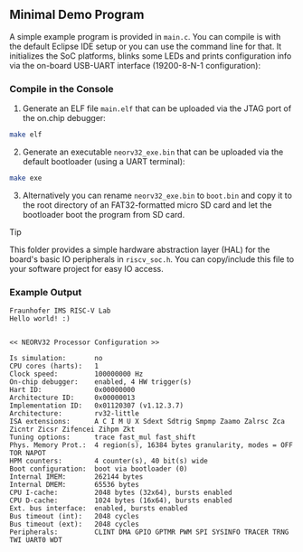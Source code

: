 ## Minimal Demo Program

A simple example program is provided in `main.c`. You can compile is with the default Eclipse IDE
setup or you can use the command line for that. It initializes the SoC platforms, blinks some LEDs
and prints configuration info via the on-board USB-UART interface (19200-8-N-1 configuration):

### Compile in the Console

1. Generate an ELF file `main.elf` that can be uploaded via the JTAG port of the on.chip debugger:

```bash
make elf
```

2. Generate an executable `neorv32_exe.bin` that can be uploaded via the default bootloader (using a UART terminal):

```bash
make exe
```

3. Alternatively you can rename `neorv32_exe.bin` to `boot.bin` and copy it to the root directory
of an FAT32-formatted micro SD card and let the bootloader boot the program from SD card.

> [!TIP]
> This folder provides a simple hardware abstraction layer (HAL) for the board's basic IO peripherals
in `riscv_soc.h`. You can copy/include this file to your software project for easy IO access.

### Example Output


```
Fraunhofer IMS RISC-V Lab
Hello world! :)


<< NEORV32 Processor Configuration >>

Is simulation:       no
CPU cores (harts):   1
Clock speed:         100000000 Hz
On-chip debugger:    enabled, 4 HW trigger(s)
Hart ID:             0x00000000
Architecture ID:     0x00000013
Implementation ID:   0x01120307 (v1.12.3.7)
Architecture:        rv32-little
ISA extensions:      A C I M U X Sdext Sdtrig Smpmp Zaamo Zalrsc Zca Zicntr Zicsr Zifencei Zihpm Zkt
Tuning options:      trace fast_mul fast_shift
Phys. Memory Prot.:  4 region(s), 16384 bytes granularity, modes = OFF TOR NAPOT
HPM counters:        4 counter(s), 40 bit(s) wide
Boot configuration:  boot via bootloader (0)
Internal IMEM:       262144 bytes
Internal DMEM:       65536 bytes
CPU I-cache:         2048 bytes (32x64), bursts enabled
CPU D-cache:         1024 bytes (16x64), bursts enabled
Ext. bus interface:  enabled, bursts enabled
Bus timeout (int):   2048 cycles
Bus timeout (ext):   2048 cycles
Peripherals:         CLINT DMA GPIO GPTMR PWM SPI SYSINFO TRACER TRNG TWI UART0 WDT
```
